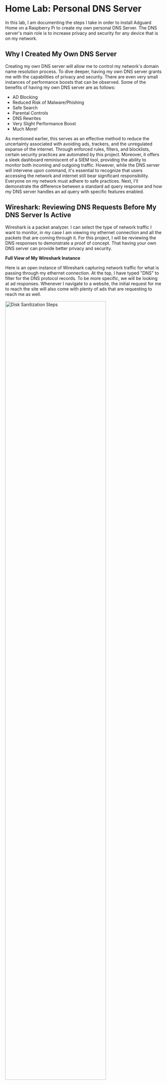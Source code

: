 <h1>Home Lab: Personal DNS Server</h1>
In this lab, I am documenting the steps I take in order to install Adguard Home on a Raspberry Pi to create my own personal DNS Server. The DNS server's main role is to increase privacy and security for any device that is on my network.

<h2>Why I Created My Own DNS Server</h2>
Creating my own DNS server will allow me to control my network's domain name resolution process. To dive deeper, having my own DNS server grants me with the capabilities of privacy and security. There are even very small instances of performance boosts that can be observed. Some of the benefits of having my own DNS server are as follows:

- AD Blocking
- Reduced Risk of Malware/Phishing
- Safe Search
- Parental Controls
- DNS Rewrites
- Very Slight Performance Boost
- Much More!

As mentioned earlier, this serves as an effective method to reduce the uncertainty associated with avoiding ads, trackers, and the unregulated expanse of the internet. Through enforced rules, filters, and blocklists, certain security practices are automated by this project. Moreover, it offers a sleek dashboard reminiscent of a SIEM tool, providing the ability to monitor both incoming and outgoing traffic. However, while the DNS server will intervene upon command, it's essential to recognize that users accessing the network and internet still bear significant responsibility. Everyone on my network must adhere to safe practices. Next, I'll demonstrate the difference between a standard ad query response and how my DNS server handles an ad query with specific features enabled.
<br />
<h2>Wireshark: Reviewing DNS Requests Before My DNS Server Is Active</h2>
Wireshark is a packet analyzer. I can select the type of network traffic I want to monitor, in my case I am viewing my ethernet connection and all the packets that are coming through it. For this project, I will be reviewing the DNS responses to demonstrate a proof of concept. That having your own DNS server can provide better privacy and security. 

<b> </b>

<b>Full View of My Wireshark Instance</b>

Here is an open instance of Wireshark capturing network traffic for what is passing through my ethernet connection. At the top, I have typed "DNS" to filter for the DNS protocol records. To be more specific, we will be looking at ad responses. Whenever I navigate to a website, the initial request for me to reach the site will also come with plenty of ads that are requesting to reach me as well.

<img src="https://i.imgur.com/T104SFS.png" height="80%" width="80%" alt="Disk Sanitization Steps"/>

In short, the red highlighted records are all ad responses that are being directed to my browser's view of the website when the ad request returns a successful response.

<b>My Target DNS Query Response</b>


Highlighted is the DNS response record we are going to focus in on. You can already tell that without any protection, the response from my router shows the DNS record and from there will appear on the website when I am browsing. That is a successful ad request and response. If I click on the ad, I will get linked to the ad website. To quickly touch the surface level risks of ads, simply by clicking an ad can put your computer at risk. You may be taken to an "ad" site that can use different phising tactics that can inevitably install malware onto your system.

<img src="https://i.imgur.com/OII2Z0K.png" height="80%" width="80%" alt="Disk Sanitization Steps"/>

<b>Target DNS Query Response - Answer</b>

Wireshark also grants the capability of looking at the response in depth. Take note of how response answers appear.

<img src="https://i.imgur.com/M2Vf6PV.png" height="80%" width="80%" alt="Disk Sanitization Steps"/>

<h2>Wireshark: Reviewing DNS Requests After My DNS Server Is Active</h2>

<b>My Target DNS Query Responses</b>

Notice that many of the DNS Query Response Records have a new "irregular" address of 0.0.0.0. That is because the DNS server is responding to the requests with what many would call a DNS sinkhole address. We essentially respond with the address of 0.0.0.0 and send the ads there instead of my PC's address essentially blocking the ads from ever reaching my computer.

<img src="https://i.imgur.com/wup6m61.png" height="80%" width="80%" alt="Disk Sanitization Steps"/>


<b>Target DNS Query Response - Answer</b>

Here are the details (answer) of the query response. 

<img src="https://i.imgur.com/mD9L0JS.png" height="80%" width="80%" alt="Disk Sanitization Steps"/>

<h2>Resources and Supplies Used</h2>

- <b>Raspberry Pi 5</b>
- <b>Mini SD Card</b>
- <b>Mini SD Card Reader</b>
- <b>Computer</b>
- <b>All-in-One Modem</b> - Would recommend buying third party equipment so you dont run into roadblocks like I did.

<h2>DNS Server Setup</h2>

<b>I will avoid showing how I set up my Raspberry Pi as there are many tutorials that anyone can watch on Youtube. You will have to SSH into the deivce in order to complete the DNS server setup. Just make sure you use the following command to get your Raspberry Pi updated with the latest updates/patches!</b>

- sudo apt update

Once you have SSH'ed into the Pi and updated it, run the following command:

- curl -s -S -L https://raw.githubusercontent.com/AdguardTeam/AdGuardHome/master/scripts/install.sh | sh -s -- -v

<img src="https://i.imgur.com/GpA8lcp.png" height="80%" width="80%" alt="Disk Sanitization Steps"/>
Note: This screenshot is not from my personal Pi as I already have it installed and do not want to wipe my settings to get an accurate picture of the CLI at point of the installment.

<b> </b>

This will essentially send a request to the URL that is in the command to grab and download Adguard Home onto the PI. Once the download was finished, the CLI prompted me with an address for me to navigate to to complete setup of Adguard Home on the PI. The address led me to a login page where I had to update my password. Then, there was a setup page I had to follow in order to get my devices to connect to the DNS server that I just created. Since my ISP does not allow me to update the DNS settings of the provided all-in-one modem, I had to manually input the given DNS server addresses on my devices. Essentially, I went to my network settings on each device and navigated to the DNS Configuration settings. Here, I switched from automatic DNS to manual and addded every DNS address to each device. When I buy my own router, I will be able to setup the DNS addresses at the router level to avoid having to add the addresses on every new device. This has not become annoying yet as I do not have much people over for me to be connecting new devices but that time will come.

<b> </b>

<img src="https://i.imgur.com/dFzwNoC.png" height="80%" width="80%" alt="Disk Sanitization Steps"/>

<h2>Configuring My DNS Server</h2>

<b>Adguard Home provides my DNS server with a variety of configuration settings so that I  am able to fine tune my server how I want it. I will quickly go over these settings. A simple Google search will provide much more information if it is needed.</b>

<b>Dashboard</b>


<img src="https://i.imgur.com/iwyg691.png" height="80%" width="80%" alt="Disk Sanitization Steps"/>


<b>Settings</b>
- General Settings - There are settings for log and statistic configuration. There are also quick activate options for safe searching and parental controlling.
<img src="https://i.imgur.com/lhjZkeT.png" height="80%" width="80%" alt="Disk Sanitization Steps"/>


- DNS Settings - I can define various different upstream DNS servers and load-balance across the address. Adguard will use the fastest address most often for performance boosts. I can also define Fallback DNS servers and Bootstrap DNS servers. I can even define a private reverse DNS server. Lastly, there are cache and server configurations I can mess with to fine-tune my DNS sever.
<img src="https://i.imgur.com/CCT3JOR.png" height="80%" width="80%" alt="Disk Sanitization Steps"/>


- Encryption Settings - Here, I can set up security features like DOH and DNSSEC. THere are other features such as SSL certificate chains andd private key paths.
<img src="https://i.imgur.com/uyeed5p.png" height="80%" width="80%" alt="Disk Sanitization Steps"/>


- Client Settings - This page will show me my current persisten clients and runtime clients. I would need to set up persistant clients but there is the autmoated runtime clients section that shows current addresses that are using my DNS server.
<img src="https://i.imgur.com/i18AhQU.png" height="80%" width="80%" alt="Disk Sanitization Steps"/>


- DHCP Settings - If my router for whatever reason does not utilize DCHP, I can use my DNS server to provide DHCP configuration if activated. I can also provide static leases if the DHCP server is set up.
<img src="https://i.imgur.com/SIeXn7Q.png" height="80%" width="80%" alt="Disk Sanitization Steps"/>




<b>Filters</b>

- DNS Blocklists - I can block individual DNS addresses or choose some of the provided lists that are curated for filtering out commonly known phishing sites.
- DNS Allowlists - I can allow certain DNS addresses if I am running tighter security on my network.
- DNS Rewrites - I can assign custom DNS responses for specific domain names.
- Blocked Services - I can block prominent sites and services with the flip of a toggle. This makes it easy to block out services like gaming launchers so I can limit what games are played over the network.

<img src="https://i.imgur.com/BFazqc3.png" height="80%" width="80%" alt="Disk Sanitization Steps"/>

- Custom Filtering Rules - I have the option to add specific rules for filtering.


<b>Query Logs</b>


Last but not least, I have a page where I can actively monitor the logs of each request and response that goes through my DNS server.

<img src="https://i.imgur.com/aqSK7XS.png" height="80%" width="80%" alt="Disk Sanitization Steps"/>

<b>All in all, I had a great time learning about creating my own servers and how to protect them. There are many 3rd party applications that bundle some of these features up and make it easy for anyone to set up and learn. I am constantly learning something new everyday and there will be more to come!!!</b>
<!--
 ```diff
- text in red
+ text in green
! text in orange
# text in gray
@@ text in purple (and bold)@@
```
--!>

